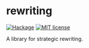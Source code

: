 # rewriting

[![Hackage](https://img.shields.io/hackage/v/rewriting.svg)](https://hackage.haskell.org/package/rewriting)
[![MIT license](https://img.shields.io/badge/license-MIT-blue.svg)](LICENSE)

A library for strategic rewriting.